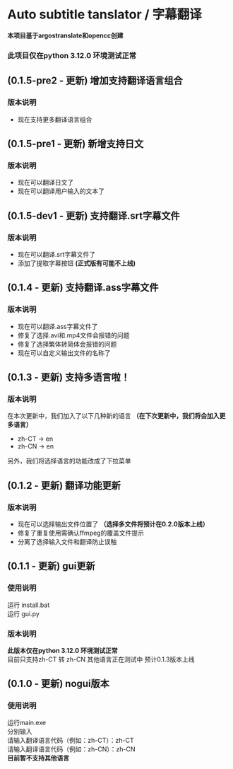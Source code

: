 # Auto subtitle tanslator / 字幕翻译
**本项目基于argostranslate和opencc创建**  
### 此项目仅在python 3.12.0 环境测试正常  
## (0.1.5-pre2 - 更新) 增加支持翻译语言组合
### 版本说明
- 现在支持更多翻译语言组合

## (0.1.5-pre1 - 更新) 新增支持日文
### 版本说明
- 现在可以翻译日文了
- 现在可以翻译用户输入的文本了

## (0.1.5-dev1 - 更新) 支持翻译.srt字幕文件
### 版本说明
- 现在可以翻译.srt字幕文件了
- 添加了提取字幕按钮 **(正式版有可能不上线)**

## (0.1.4 - 更新) 支持翻译.ass字幕文件
### 版本说明
- 现在可以翻译.ass字幕文件了
- 修复了选择.avi和.mp4文件会报错的问题
- 修复了选择繁体转简体会报错的问题
- 现在可以自定义输出文件的名称了

## (0.1.3 - 更新) 支持多语言啦！
### 版本说明
在本次更新中，我们加入了以下几种新的语言 **（在下次更新中，我们将会加入更多语言）**
- zh-CT -> en
- zh-CN -> en  

另外，我们将选择语言的功能改成了下拉菜单  

## (0.1.2 - 更新) 翻译功能更新
### 版本说明
- 现在可以选择输出文件位置了  **（选择多文件将预计在0.2.0版本上线）**  
- 修复了重复使用需确认ffmpeg的覆盖文件提示  
- 分离了选择输入文件和翻译防止误触  

## (0.1.1 - 更新) gui更新
### 使用说明
运行 install.bat  
运行 gui.py  
### 版本说明
**此版本仅在python 3.12.0 环境测试正常**  
目前只支持zh-CT 转 zh-CN 其他语言正在测试中 预计0.1.3版本上线  

## (0.1.0 - 更新) nogui版本
### 使用说明
运行main.exe  
分别输入  
请输入翻译语言代码（例如：zh-CT）：zh-CT  
请输入翻译语言代码（例如：zh-CN）：zh-CN  
**目前暂不支持其他语言**

